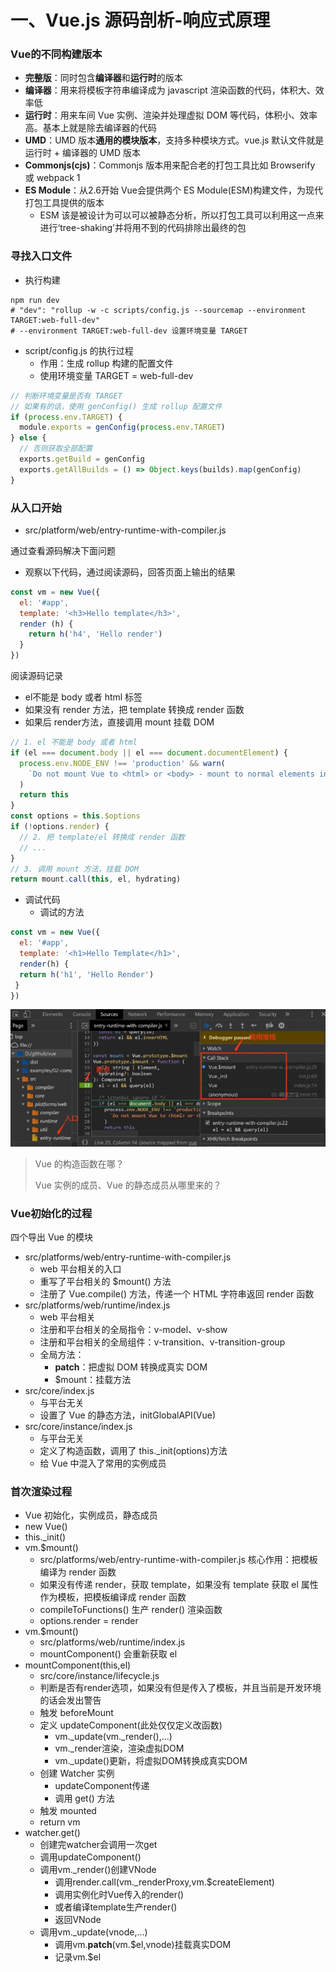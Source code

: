 # 一、Vue.js 源码剖析-响应式原理

### Vue的不同构建版本
* **完整版**：同时包含**编译器**和**运行时**的版本
* **编译器**：用来将模板字符串编译成为 javascript 渲染函数的代码，体积大、效率低
* **运行时**：用来车间 Vue 实例、渲染并处理虚拟 DOM 等代码，体积小、效率高。基本上就是除去编译器的代码
* **UMD**：UMD 版本**通用的模块版本**，支持多种模块方式。vue.js 默认文件就是运行时 + 编译器的 UMD 版本
* **Commonjs(cjs)**：Commonjs 版本用来配合老的打包工具比如 Browserify 或 webpack 1
* **ES Module**：从2.6开始 Vue会提供两个 ES Module(ESM)构建文件，为现代打包工具提供的版本
    * ESM 该是被设计为可以可以被静态分析，所以打包工具可以利用这一点来进行‘tree-shaking’并将用不到的代码排除出最终的包

### 寻找入口文件
* 执行构建
```
npm run dev
# "dev": "rollup -w -c scripts/config.js --sourcemap --environment TARGET:web-full-dev"
# --environment TARGET:web-full-dev 设置环境变量 TARGET
```
* script/config.js 的执行过程
    * 作用：生成 rollup 构建的配置文件
    * 使用环境变量 TARGET = web-full-dev
```javascript
// 判断环境变量是否有 TARGET
// 如果有的话，使用 genConfig() 生成 rollup 配置文件
if (process.env.TARGET) {
  module.exports = genConfig(process.env.TARGET)
} else {
  // 否则获取全部配置
  exports.getBuild = genConfig
  exports.getAllBuilds = () => Object.keys(builds).map(genConfig)
}

```

### 从入口开始
* src/platform/web/entry-runtime-with-compiler.js

通过查看源码解决下面问题
* 观察以下代码，通过阅读源码，回答页面上输出的结果
```javascript
const vm = new Vue({
  el: '#app',
  template: '<h3>Hello template</h3>',
  render (h) {
    return h('h4', 'Hello render')
  }
})
```
阅读源码记录
* el不能是 body 或者 html 标签
* 如果没有 render 方法，把 template 转换成 render 函数
* 如果后 render方法，直接调用 mount 挂载 DOM
```javascript
// 1. el 不能是 body 或者 html
if (el === document.body || el === document.documentElement) {
  process.env.NODE_ENV !== 'production' && warn(
    `Do not mount Vue to <html> or <body> - mount to normal elements instead.`
  )
  return this
}
const options = this.$options
if (!options.render) {
  // 2. 把 template/el 转换成 render 函数
  // ...
}
// 3. 调用 mount 方法，挂载 DOM
return mount.call(this, el, hydrating)
```
* 调试代码
    * 调试的方法
```javascript
const vm = new Vue({
  el: '#app',
  template: '<h1>Hello Template</h1>',
  render(h) {
  return h('h1', 'Hello Render')
 }
})
```
![](./img/02-debug.jpg)

> Vue 的构造函数在哪？
>
> Vue 实例的成员、Vue 的静态成员从哪里来的？

### Vue初始化的过程
四个导出 Vue 的模块
* src/platforms/web/entry-runtime-with-compiler.js
    * web 平台相关的入口
    * 重写了平台相关的 $mount() 方法
    * 注册了 Vue.compile() 方法，传递一个 HTML 字符串返回 render 函数
* src/platforms/web/runtime/index.js
    * web 平台相关
    * 注册和平台相关的全局指令：v-model、v-show
    * 注册和平台相关的全局组件：v-transition、v-transition-group
    * 全局方法：
        * __patch__：把虚拟 DOM 转换成真实 DOM
        * $mount：挂载方法
* src/core/index.js
    * 与平台无关
    * 设置了 Vue 的静态方法，initGlobalAPI(Vue)
* src/core/instance/index.js
    * 与平台无关
    * 定义了构造函数，调用了 this._init(options)方法
    * 给 Vue 中混入了常用的实例成员

### 首次渲染过程
* Vue 初始化，实例成员，静态成员
* new Vue()
* this._init()
* vm.$mount()
    * src/platforms/web/entry-runtime-with-compiler.js 核心作用：把模板编译为 render 函数
    * 如果没有传递 render，获取 template，如果没有 template 获取 el 属性作为模板，把模板编译成 render 函数
    * compileToFunctions() 生产 render() 渲染函数
    * options.render = render
* vm.$mount()
    * src/platforms/web/runtime/index.js
    * mountComponent() 会重新获取 el 
* mountComponent(this,el)
    * src/core/instance/lifecycle.js
    * 判断是否有render选项，如果没有但是传入了模板，并且当前是开发环境的话会发出警告
    * 触发 beforeMount
    * 定义 updateComponent(此处仅仅定义改函数)
        * vm._update(vm._render(),...)
        * vm._render渲染，渲染虚拟DOM
        * vm._update()更新，将虚拟DOM转换成真实DOM
    * 创建 Watcher 实例
        * updateComponent传递
        * 调用 get() 方法
    * 触发 mounted
    * return vm
* watcher.get()
    * 创建完watcher会调用一次get
    * 调用updateComponent()
    * 调用vm._render()创建VNode
        * 调用render.call(vm._renderProxy,vm.$createElement)
        * 调用实例化时Vue传入的render()
        * 或者编译template生产render()
        * 返回VNode
    * 调用vm._update(vnode,...)
        * 调用vm.__patch__(vm.$el,vnode)挂载真实DOM
        * 记录vm.$el

